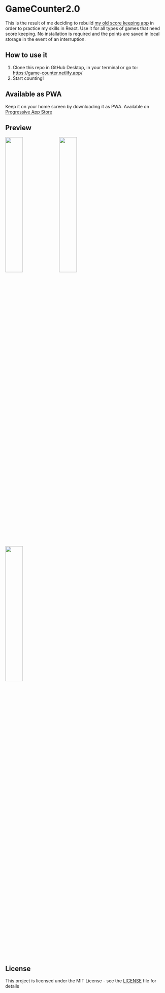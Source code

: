 # GameCounter2.0
This is the result of me deciding to rebuild [my old score keeping app](https://github.com/jesperlndqvst/game-counter) in order to practice my skills in React. Use it for all types of games that need score keeping. No installation is required and the points are saved in local storage in the event of an interruption.

## How to use it
1. Clone this repo in GitHub Desktop, in your terminal or go to: https://game-counter.netlify.app/
2. Start counting!

## Available as PWA
Keep it on your home screen by downloading it as PWA. Available on [Progressive App Store](https://progressiveapp.store/pwa/GameCounter)


## Preview
<img src="https://i.imgur.com/G1p1rPT.png" width="33%" /> <img src="https://i.imgur.com/aYhlzVx.png" width="33%" /> <img src="https://i.imgur.com/hdjCs0g.png" width="33%" />

## License
This project is licensed under the MIT License - see the [LICENSE](LICENSE) file for details


